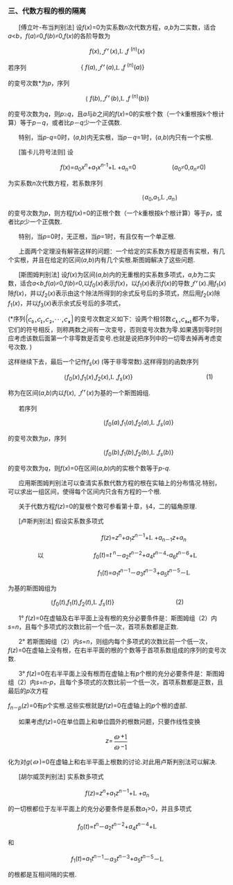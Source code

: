 <div class=Section1>
<h3><span lang=ZH-CN style='font-family:宋体_GB2312'>三、代数方程的根的隔离 </span></h3>
<p><span lang=EN-US style='font-family:宋体_GB2312'>&nbsp;&nbsp;&nbsp;&nbsp;&nbsp;&nbsp; </span><span
lang=EN-US>[</span><span lang=ZH-CN style='font-family:宋体_GB2312'>傅立叶</span><span
lang=EN-US>-</span><span lang=ZH-CN style='font-family:宋体_GB2312'>布当判别法</span><span
lang=EN-US>] </span><span lang=ZH-CN style='font-family:宋体_GB2312'>设</span><i><span
lang=EN-US>f</span></i><span lang=EN-US>(<i>x</i>)=0</span><span lang=ZH-CN
style='font-family:宋体_GB2312'>为实系数</span><i><span lang=EN-US>n</span></i><span
lang=ZH-CN style='font-family:宋体_GB2312'>次代数方程，</span><i><span lang=EN-US>a</span></i><span
lang=EN-US>,<i>b</i></span><span lang=ZH-CN style='font-family:宋体_GB2312'>为二实数，适合</span><i><span
lang=EN-US>a</span></i><span lang=EN-US>&lt;<i>b</i></span><span lang=ZH-CN
style='font-family:宋体_GB2312'>，</span><i><span lang=EN-US>f</span></i><span
lang=EN-US>(<i>a</i>)</span><span lang=ZH-CN style='font-family:宋体_GB2312'>≠</span><span
lang=EN-US>0,<i>f</i>(<i>b</i>)</span><span lang=ZH-CN style='font-family:宋体_GB2312'>≠</span><span
lang=EN-US>0,<i>f</i>(<i>x</i>)</span><span lang=ZH-CN style='font-family:宋体_GB2312'>的各阶导数为</span></p>
<p align=center style='text-align:center'><i><span lang=EN-US>f</span></i><span
lang=EN-US>(<i>x</i>),<img width=20 height=21
src="res/17e9d95da129bdd93c34fb6cc6aaaa52_5394_files/Image1401.gif" align=absmiddle>(<i>x</i>),</span><span
lang=EN-US style='font-family:"MT Extra"'>L</span><span lang=EN-US> ,<i>f </i><sup>(<i>n</i>)</sup>(<i>x</i>)</span></p>
<p><span lang=ZH-CN style='font-family:宋体_GB2312'>若序列</span><span lang=EN-US
style='font-family:宋体_GB2312'>&nbsp;&nbsp;&nbsp;&nbsp;&nbsp;&nbsp;&nbsp;&nbsp;&nbsp;&nbsp;&nbsp;&nbsp;&nbsp;&nbsp;&nbsp;&nbsp;&nbsp;&nbsp;&nbsp;&nbsp;&nbsp;&nbsp;&nbsp;&nbsp;&nbsp;&nbsp;&nbsp;&nbsp;&nbsp;&nbsp;&nbsp;&nbsp;&nbsp;&nbsp;&nbsp; </span><span
lang=EN-US> {<i> f</i>(<i>a</i>),<img width=20 height=21
src="res/17e9d95da129bdd93c34fb6cc6aaaa52_5394_files/Image1401.gif" align=absmiddle>(<i>a</i>),</span><span
lang=EN-US style='font-family:"MT Extra"'>L</span><span lang=EN-US> ,<i>f </i><sup>(<i>n</i>)</sup>(<i>a</i>)}</span></p>
<p><span lang=ZH-CN style='font-family:宋体_GB2312'>的变号次数</span><span lang=EN-US>*</span><span
lang=ZH-CN style='font-family:宋体_GB2312'>为</span><i><span lang=EN-US>p</span></i><span
lang=ZH-CN style='font-family:宋体_GB2312'>，序列</span></p>
<p align=center style='text-align:center'><span lang=EN-US style='font-family:
宋体_GB2312'>{</span><i><span lang=EN-US> f</span></i><span lang=EN-US>(<i>b</i>),<img
width=20 height=21 src="res/17e9d95da129bdd93c34fb6cc6aaaa52_5394_files/Image1401.gif" align=absmiddle>(<i>b</i>),</span><span
lang=EN-US style='font-family:"MT Extra"'>L</span><span lang=EN-US> ,<i>f </i><sup>(<i>n</i>)</sup>(<i>b</i>)}</span></p>
<p><span lang=ZH-CN style='font-family:宋体_GB2312'>的变号次数为</span><i><span
lang=EN-US>q</span></i><span lang=ZH-CN style='font-family:宋体_GB2312'>，则</span><i><span
lang=EN-US>p</span></i><span lang=ZH-CN style='font-family:宋体_GB2312'>≥</span><i><span
lang=EN-US>q</span></i><span lang=ZH-CN style='font-family:宋体_GB2312'>，且</span><i><span
lang=EN-US>a</span></i><span lang=ZH-CN style='font-family:宋体_GB2312'>与</span><i><span
lang=EN-US>b</span></i><span lang=ZH-CN style='font-family:宋体_GB2312'>之间的</span><i><span
lang=EN-US>f</span></i><span lang=EN-US>(<i>x</i>)=0</span><span lang=ZH-CN
style='font-family:宋体_GB2312'>的实根个数（一个</span><i><span lang=EN-US>k</span></i><span
lang=ZH-CN style='font-family:宋体_GB2312'>重根按</span><i><span lang=EN-US>k</span></i><span
lang=ZH-CN style='font-family:宋体_GB2312'>个根计算）等于</span><i><span lang=EN-US>p</span></i><span
lang=ZH-CN style='font-family:宋体_GB2312'>－</span><i><span lang=EN-US>q</span></i><span
lang=ZH-CN style='font-family:宋体_GB2312'>，或者比</span><i><span lang=EN-US>p</span></i><span
lang=ZH-CN style='font-family:宋体_GB2312'>－</span><i><span lang=EN-US>q</span></i><span
lang=ZH-CN style='font-family:宋体_GB2312'>少一个正偶数</span><span lang=EN-US>.</span></p>
<p><span lang=EN-US style='font-family:宋体_GB2312'>&nbsp;&nbsp;&nbsp;&nbsp;&nbsp;&nbsp; </span><span
lang=ZH-CN style='font-family:宋体_GB2312'>特别，当</span><i><span lang=EN-US>p</span></i><span
lang=EN-US>-<i>q</i>=0</span><span lang=ZH-CN style='font-family:宋体_GB2312'>时，</span><span
lang=EN-US>(<i>a</i>,<i>b</i>)</span><span lang=ZH-CN style='font-family:宋体_GB2312'>内无实根，当</span><i><span
lang=EN-US>p</span></i><span lang=ZH-CN style='font-family:宋体_GB2312'>－</span><i><span
lang=EN-US>q</span></i><span lang=EN-US>=1</span><span lang=ZH-CN
style='font-family:宋体_GB2312'>时，</span><span lang=EN-US>(<i>a</i>,<i>b</i>)</span><span
lang=ZH-CN style='font-family:宋体_GB2312'>内只有一个实根</span><span lang=EN-US>.</span></p>
<p><span lang=EN-US style='font-family:宋体_GB2312'>&nbsp;&nbsp;&nbsp;&nbsp;&nbsp;&nbsp; </span><span
lang=EN-US>[</span><span lang=ZH-CN style='font-family:宋体_GB2312'>笛卡儿符号法则</span><span
lang=EN-US>] </span><span lang=ZH-CN style='font-family:宋体_GB2312'>设</span></p>
<p align=center style='text-align:center'><span lang=EN-US style='font-family:
宋体_GB2312'>&nbsp;&nbsp;&nbsp;&nbsp;&nbsp;&nbsp;&nbsp;&nbsp;&nbsp;&nbsp;&nbsp;&nbsp;&nbsp;&nbsp;&nbsp;&nbsp;&nbsp;&nbsp;&nbsp;&nbsp; </span><i><span
lang=EN-US>f</span></i><span lang=EN-US>(<i>x</i>)=<i>a</i><sub>0</sub><i>x<sup>n</sup></i>+<i>a</i><sub>1</sub><i>x<sup>n</sup></i><sup>-1</sup>+</span><span
lang=EN-US style='font-family:"MT Extra"'>L</span><span lang=EN-US> +<i>a<sub>n</sub></i>=0&nbsp;&nbsp;&nbsp;&nbsp;&nbsp;&nbsp;&nbsp;&nbsp;&nbsp;&nbsp;&nbsp;&nbsp;&nbsp;&nbsp;&nbsp;&nbsp;&nbsp;&nbsp;&nbsp;&nbsp; (<i>a</i><sub>0</sub></span><span
lang=ZH-CN style='font-family:宋体_GB2312'>≠</span><span lang=EN-US>0,<i>a<sub>n</sub></i></span><span
lang=ZH-CN style='font-family:宋体_GB2312'>≠</span><span lang=EN-US>0)</span></p>
<p><span lang=ZH-CN style='font-family:宋体_GB2312'>为实系数</span><i><span
lang=EN-US>n</span></i><span lang=ZH-CN style='font-family:宋体_GB2312'>次代数方程，若系数序列</span></p>
<p align=center style='text-align:center'><span lang=EN-US style='font-family:
宋体_GB2312'>&nbsp;&nbsp;&nbsp;&nbsp;&nbsp;&nbsp;&nbsp;&nbsp;&nbsp;&nbsp;&nbsp;&nbsp;&nbsp;&nbsp;&nbsp;&nbsp;&nbsp;&nbsp;&nbsp;&nbsp;&nbsp;&nbsp;&nbsp;&nbsp;&nbsp;&nbsp;&nbsp;&nbsp;&nbsp;&nbsp;&nbsp;&nbsp;&nbsp;&nbsp;&nbsp;&nbsp;&nbsp;&nbsp;&nbsp;&nbsp;&nbsp;&nbsp;&nbsp;&nbsp;&nbsp;&nbsp;&nbsp;&nbsp;&nbsp;&nbsp;&nbsp;&nbsp;&nbsp;&nbsp;&nbsp; {</span><i><span
lang=EN-US>a</span></i><sub><span lang=EN-US>0</span></sub><span lang=EN-US>,<i>a</i><sub>1</sub>,</span><span
lang=EN-US style='font-family:"MT Extra"'>L</span><span lang=EN-US> ,<i>a<sub>n</sub></i></span><span
lang=EN-US style='font-family:宋体_GB2312'>}</span></p>
<p><span lang=ZH-CN style='font-family:宋体_GB2312'>的变号次数为</span><i><span
lang=EN-US>p</span></i><span lang=ZH-CN style='font-family:宋体_GB2312'>，则方程</span><i><span
lang=EN-US>f</span></i><span lang=EN-US>(<i>x</i>)=0</span><span lang=ZH-CN
style='font-family:宋体_GB2312'>的正根个数（一个</span><i><span lang=EN-US>k</span></i><span
lang=ZH-CN style='font-family:宋体_GB2312'>重根按</span><i><span lang=EN-US>k</span></i><span
lang=ZH-CN style='font-family:宋体_GB2312'>个根计算）等于</span><i><span lang=EN-US>p</span></i><span
lang=ZH-CN style='font-family:宋体_GB2312'>，或者比</span><i><span lang=EN-US>p</span></i><span
lang=ZH-CN style='font-family:宋体_GB2312'>少一个正偶数</span><span lang=EN-US>.</span></p>
<p><span lang=EN-US style='font-family:宋体_GB2312'>&nbsp;&nbsp;&nbsp;&nbsp;&nbsp;&nbsp; </span><span
lang=ZH-CN style='font-family:宋体_GB2312'>特别，当</span><i><span lang=EN-US>p</span></i><span
lang=EN-US>=0</span><span lang=ZH-CN style='font-family:宋体_GB2312'>时，无正根，当</span><i><span
lang=EN-US>p</span></i><span lang=EN-US>=1</span><span lang=ZH-CN
style='font-family:宋体_GB2312'>时，有且仅有一个单正根</span><span lang=EN-US>.</span></p>
<p><span lang=EN-US style='font-family:宋体_GB2312'>&nbsp;&nbsp;&nbsp;&nbsp;&nbsp;&nbsp; </span><span
lang=ZH-CN style='font-family:宋体_GB2312'>上面两个定理没有解答这样的问题：一个给定的实系数方程是否有实根，有几个实根，并且在给定的区间</span><span
lang=EN-US>(<i>a</i>,<i>b</i>)</span><span lang=ZH-CN style='font-family:宋体_GB2312'>内有几个实根</span><span
lang=EN-US>.</span><span lang=ZH-CN style='font-family:宋体_GB2312'>斯图姆解决了这些问题</span><span
lang=EN-US>.</span></p>
<p><span lang=EN-US style='font-family:宋体_GB2312'>&nbsp;&nbsp;&nbsp;&nbsp;&nbsp;&nbsp; </span><span
lang=EN-US>[</span><span lang=ZH-CN style='font-family:宋体_GB2312'>斯图姆判别法</span><span
lang=EN-US>] </span><span lang=ZH-CN style='font-family:宋体_GB2312'>设</span><i><span
lang=EN-US>f</span></i><span lang=EN-US>(<i>x</i>)</span><span lang=ZH-CN
style='font-family:宋体_GB2312'>为区间</span><span lang=EN-US>(<i>a</i>,<i>b</i>)</span><span
lang=ZH-CN style='font-family:宋体_GB2312'>内的无重根的实系数多项式，</span><i><span
lang=EN-US>a</span></i><span lang=EN-US>,<i>b</i></span><span lang=ZH-CN
style='font-family:宋体_GB2312'>为二实数，适合</span><i><span lang=EN-US>a</span></i><span
lang=EN-US>&lt;<i>b</i>,<i>f</i>(<i>a</i>)</span><span lang=ZH-CN
style='font-family:宋体_GB2312'>≠</span><span lang=EN-US>0,<i>f</i>(<i>b</i>)</span><span
lang=ZH-CN style='font-family:宋体_GB2312'>≠</span><span lang=EN-US>0,</span><span
lang=ZH-CN style='font-family:宋体_GB2312'>以</span><i><span lang=EN-US>f</span></i><sub><span
lang=EN-US>0</span></sub><span lang=EN-US>(<i>x</i>)</span><span lang=ZH-CN
style='font-family:宋体_GB2312'>表示</span><i><span lang=EN-US>f</span></i><span
lang=EN-US>(<i>x</i>)</span><span lang=ZH-CN style='font-family:宋体_GB2312'>，以</span><i><span
lang=EN-US>f</span></i><sub><span lang=EN-US>1</span></sub><span lang=EN-US>(<i>x</i>)</span><span
lang=ZH-CN style='font-family:宋体_GB2312'>表示</span><i><span lang=EN-US>f</span></i><span
lang=EN-US>(<i>x</i>)</span><span lang=ZH-CN style='font-family:宋体_GB2312'>的导数</span><span
lang=EN-US style='font-family:宋体_GB2312'><img width=20 height=21
src="res/17e9d95da129bdd93c34fb6cc6aaaa52_5394_files/Image1401.gif" align=absmiddle></span><span
lang=EN-US>(<i>x</i>).</span><span lang=ZH-CN style='font-family:宋体_GB2312'>用</span><i><span
lang=EN-US>f</span></i><sub><span lang=EN-US>1</span></sub><span lang=EN-US>(<i>x</i>)</span><span
lang=ZH-CN style='font-family:宋体_GB2312'>除</span><i><span lang=EN-US>f</span></i><span
lang=EN-US>(<i>x</i>)</span><span lang=ZH-CN style='font-family:宋体_GB2312'>，并以</span><i><span
lang=EN-US>f</span></i><sub><span lang=EN-US>2</span></sub><span lang=EN-US>(<i>x</i>)</span><span
lang=ZH-CN style='font-family:宋体_GB2312'>表示由这个除法所得到的余式反号后的多项式，然后用</span><i><span
lang=EN-US>f</span></i><sub><span lang=EN-US>2</span></sub><span lang=EN-US>(<i>x</i>)</span><span
lang=ZH-CN style='font-family:宋体_GB2312'>除</span><i><span lang=EN-US>f</span></i><sub><span
lang=EN-US>1</span></sub><span lang=EN-US>(<i>x</i>)</span><span lang=ZH-CN
style='font-family:宋体_GB2312'>，并以</span><i><span lang=EN-US>f</span></i><sub><span
lang=EN-US>3</span></sub><span lang=EN-US>(<i>x</i>)</span><span lang=ZH-CN
style='font-family:宋体_GB2312'>表示余式反号后的多项式，</span></p>
<p><span lang=EN-US>(*</span><span lang=ZH-CN style='font-family:宋体_GB2312'>序列</span><span
lang=EN-US style='font-family:宋体_GB2312'><img width=113 height=24
src="res/17e9d95da129bdd93c34fb6cc6aaaa52_5394_files/Image1402.gif" align=absmiddle></span><span
lang=ZH-CN style='font-family:宋体_GB2312'>的变号次数定义如下：设两个相邻数</span><span
lang=EN-US style='font-family:宋体_GB2312'><img width=48 height=24
src="res/17e9d95da129bdd93c34fb6cc6aaaa52_5394_files/Image1403.gif" align=absmiddle></span><span
lang=ZH-CN style='font-family:宋体_GB2312'>都不为零，它们的符号相反，则称两数之间有一次变号，否则变号次数为零</span><span
lang=EN-US>.</span><span lang=ZH-CN style='font-family:宋体_GB2312'>如果遇到零时则应考虑该数后面第一个非零数是否变号</span><span
lang=EN-US>.</span><span lang=ZH-CN style='font-family:宋体_GB2312'>也就是说把序列中的一切零去掉再考虑变号次数</span><span
lang=EN-US>. ) </span></p>
<p><span lang=ZH-CN style='font-family:宋体_GB2312'>这样继续下去，最后一个记作</span><i><span
lang=EN-US>f<sub>s</sub></span></i><span lang=EN-US>(<i>x</i>) (</span><span
lang=ZH-CN style='font-family:宋体_GB2312'>等于非零常数</span><span lang=EN-US>).</span><span
lang=ZH-CN style='font-family:宋体_GB2312'>这样得到的函数序列</span></p>
<p align=center style='text-align:center'><span lang=EN-US style='font-family:
宋体_GB2312'>&nbsp;&nbsp;&nbsp;&nbsp;&nbsp;&nbsp;&nbsp;&nbsp;&nbsp;&nbsp;&nbsp;&nbsp;&nbsp;&nbsp;&nbsp;&nbsp;&nbsp;&nbsp;&nbsp;&nbsp;&nbsp;&nbsp;&nbsp;&nbsp;&nbsp;&nbsp;&nbsp; {</span><i><span
lang=EN-US>f</span></i><sub><span lang=EN-US>0</span></sub><span lang=EN-US>(<i>x</i>),<i>f</i><sub>1</sub>(<i>x</i>),<i>f</i><sub>2</sub>(<i>x</i>),</span><span
lang=EN-US style='font-family:"MT Extra"'>L</span><span lang=EN-US> ,<i>f<sub>s</sub></i>(<i>x</i>)}&nbsp;&nbsp;&nbsp;&nbsp;&nbsp;&nbsp;&nbsp;&nbsp;&nbsp;&nbsp;&nbsp;&nbsp;&nbsp;&nbsp;&nbsp;&nbsp;&nbsp;&nbsp;&nbsp;&nbsp;&nbsp;&nbsp;&nbsp;&nbsp;&nbsp;&nbsp;&nbsp;&nbsp;&nbsp;&nbsp;&nbsp;&nbsp;&nbsp;&nbsp;&nbsp; &nbsp;&nbsp;&nbsp;&nbsp;&nbsp;&nbsp; (1)</span></p>
<p><span lang=ZH-CN style='font-family:宋体_GB2312'>称为在区间</span><span lang=EN-US>(<i>a</i>,<i>b</i>)</span><span
lang=ZH-CN style='font-family:宋体_GB2312'>内以</span><i><span lang=EN-US>f</span></i><span
lang=EN-US>(<i>x</i>), <img width=20 height=21
src="res/17e9d95da129bdd93c34fb6cc6aaaa52_5394_files/Image1401.gif" align=absmiddle>(<i>x</i>)</span><span
lang=ZH-CN style='font-family:宋体_GB2312'>为基的一个斯图姆组</span><span lang=EN-US>.</span></p>
<p><span lang=EN-US style='font-family:宋体_GB2312'>&nbsp;&nbsp;&nbsp;&nbsp;&nbsp;&nbsp; </span><span
lang=ZH-CN style='font-family:宋体_GB2312'>若序列</span></p>
<p align=center style='text-align:center'><span lang=EN-US style='font-family:
宋体_GB2312'>&nbsp;&nbsp;&nbsp;&nbsp;&nbsp;&nbsp;&nbsp;&nbsp;&nbsp;&nbsp;&nbsp;&nbsp;&nbsp;&nbsp;&nbsp;&nbsp;&nbsp;&nbsp;&nbsp;&nbsp;&nbsp;&nbsp;&nbsp;&nbsp;&nbsp;&nbsp;&nbsp; {</span><i><span
lang=EN-US>f</span></i><sub><span lang=EN-US>0</span></sub><span lang=EN-US>(<i>a</i>),<i>f</i><sub>1</sub>(<i>a</i>),<i>f</i><sub>2</sub>(<i>a</i>),</span><span
lang=EN-US style='font-family:"MT Extra"'>L</span><span lang=EN-US> ,<i>f<sub>s</sub></i>(<i>a</i>)}</span></p>
<p><span lang=ZH-CN style='font-family:宋体_GB2312'>的变号次数为</span><i><span
lang=EN-US>p</span></i><span lang=ZH-CN style='font-family:宋体_GB2312'>，序列</span></p>
<p align=center style='text-align:center'><span lang=EN-US style='font-family:
宋体_GB2312'>&nbsp;&nbsp;&nbsp;&nbsp;&nbsp;&nbsp;&nbsp;&nbsp;&nbsp;&nbsp;&nbsp;&nbsp;&nbsp;&nbsp;&nbsp;&nbsp;&nbsp;&nbsp;&nbsp;&nbsp;&nbsp;&nbsp;&nbsp;&nbsp;&nbsp;&nbsp;&nbsp; {</span><i><span
lang=EN-US>f</span></i><sub><span lang=EN-US>0</span></sub><span lang=EN-US>(<i>b</i>),<i>f</i><sub>1</sub>(<i>b</i>),<i>f</i><sub>2</sub>(<i>b</i>),</span><span
lang=EN-US style='font-family:"MT Extra"'>L</span><span lang=EN-US> ,<i>f<sub>s</sub></i>(<i>b</i>)}</span></p>
<p><span lang=ZH-CN style='font-family:宋体_GB2312'>的变号次数为</span><i><span
lang=EN-US>q</span></i><span lang=ZH-CN style='font-family:宋体_GB2312'>，则</span><i><span
lang=EN-US>f</span></i><span lang=EN-US>(<i>x</i>)=0</span><span lang=ZH-CN
style='font-family:宋体_GB2312'>在区间</span><span lang=EN-US>(<i>a</i>,<i>b</i>)</span><span
lang=ZH-CN style='font-family:宋体_GB2312'>内的实根个数等于</span><i><span lang=EN-US>p</span></i><span
lang=EN-US>-<i>q</i>.</span></p>
<p><span lang=EN-US style='font-family:宋体_GB2312'>&nbsp;&nbsp;&nbsp;&nbsp;&nbsp;&nbsp; </span><span
lang=ZH-CN style='font-family:宋体_GB2312'>应用斯图姆判别法可以查清实系数代数方程的根在实轴上的分布情况</span><span
lang=EN-US>.</span><span lang=ZH-CN style='font-family:宋体_GB2312'>特别，可以求出一组区间，使得每个区间内只含有方程的一个根</span><span
lang=EN-US>.</span></p>
<p><span lang=EN-US style='font-family:宋体_GB2312'>&nbsp;&nbsp;&nbsp;&nbsp;&nbsp;&nbsp; </span><span
lang=ZH-CN style='font-family:宋体_GB2312'>关于代数方程</span><i><span lang=EN-US>f</span></i><span
lang=EN-US>(<i>z</i>)=0</span><span lang=ZH-CN style='font-family:宋体_GB2312'>的复根个数可参看第十章，§</span><span
lang=EN-US>4</span><span lang=ZH-CN style='font-family:宋体_GB2312'>，二的辐角原理</span><span
lang=EN-US>.</span></p>
<p><span lang=EN-US style='font-family:宋体_GB2312'>&nbsp;&nbsp;&nbsp;&nbsp;&nbsp;&nbsp; </span><span
lang=EN-US>[</span><span lang=ZH-CN style='font-family:宋体_GB2312'>卢斯判别法</span><span
lang=EN-US>] </span><span lang=ZH-CN style='font-family:宋体_GB2312'>假设实系数多项式</span></p>
<p align=center style='text-align:center'><span lang=EN-US style='font-family:
宋体_GB2312'>&nbsp;&nbsp;&nbsp;&nbsp;&nbsp;&nbsp;&nbsp;&nbsp;&nbsp;&nbsp;&nbsp;&nbsp;&nbsp;&nbsp;&nbsp;&nbsp;&nbsp;&nbsp;&nbsp;&nbsp;&nbsp;&nbsp;&nbsp;&nbsp;&nbsp;&nbsp;&nbsp;&nbsp;&nbsp;&nbsp;&nbsp;&nbsp;&nbsp;&nbsp; </span><i><span
lang=EN-US>f</span></i><span lang=EN-US>(<i>z</i>)=<i>z<sup>n</sup></i>+<i>a</i><sub>1</sub><i>z<sup>n</sup></i></span><sup><span
lang=ZH-CN style='font-family:宋体_GB2312'>－</span><span lang=EN-US>1</span></sup><span
lang=EN-US>+</span><span lang=EN-US style='font-family:"MT Extra"'>L</span><span
lang=EN-US> +<i>a<sub>n</sub></i></span><sub><span lang=ZH-CN style='font-family:
宋体_GB2312'>－</span><span lang=EN-US>1</span></sub><i><span lang=EN-US>z</span></i><span
lang=EN-US>+<i>a<sub>n</sub></i></span></p>
<p align=center style='text-align:center'><span lang=ZH-CN style='font-family:
宋体_GB2312'>以</span><span lang=EN-US style='font-family:宋体_GB2312'>&nbsp;&nbsp;&nbsp;&nbsp;&nbsp;&nbsp;&nbsp;&nbsp;&nbsp;&nbsp;&nbsp;&nbsp;&nbsp;&nbsp;&nbsp;&nbsp;&nbsp;&nbsp;&nbsp;&nbsp;&nbsp;&nbsp;&nbsp;&nbsp;&nbsp;&nbsp;&nbsp;&nbsp;&nbsp;&nbsp;&nbsp;&nbsp; </span><i><span
lang=EN-US>f</span></i><sub><span lang=EN-US>0</span></sub><span lang=EN-US>(<i>t</i>)=<i>t</i><sup>
<i>n</i></sup></span><span lang=ZH-CN style='font-family:宋体_GB2312'>－</span><i><span
lang=EN-US>a</span></i><sub><span lang=EN-US>2</span></sub><i><span lang=EN-US>t<sup>n</sup></span></i><sup><span
lang=ZH-CN style='font-family:宋体_GB2312'>－</span><span lang=EN-US>2</span></sup><span
lang=EN-US>+<i>a</i><sub>4</sub><i>t<sup>n</sup></i></span><sup><span
lang=ZH-CN style='font-family:宋体_GB2312'>－</span><span lang=EN-US>4</span></sup><span
lang=EN-US>-<i>a</i><sub>6</sub><i>t<sup>n</sup></i></span><sup><span
lang=ZH-CN style='font-family:宋体_GB2312'>－</span><span lang=EN-US>6</span></sup><span
lang=EN-US>+</span><span lang=EN-US style='font-family:"MT Extra"'>L</span><span
lang=EN-US> </span></p>
<p align=center style='text-align:center'><span lang=EN-US style='font-family:
宋体_GB2312'>&nbsp;&nbsp;&nbsp;&nbsp;&nbsp;&nbsp;&nbsp;&nbsp;&nbsp;&nbsp;&nbsp;&nbsp;&nbsp;&nbsp;&nbsp;&nbsp;&nbsp;&nbsp;&nbsp;&nbsp;&nbsp;&nbsp;&nbsp;&nbsp;&nbsp;&nbsp;&nbsp;&nbsp;&nbsp;&nbsp;&nbsp;&nbsp;&nbsp;&nbsp; </span><i><span
lang=EN-US>f</span></i><sub><span lang=EN-US>1</span></sub><span lang=EN-US>(<i>t</i>)=<i>a</i><sub>1</sub><i>t<sup>n</sup></i></span><sup><span
lang=ZH-CN style='font-family:宋体_GB2312'>－</span><span lang=EN-US>1</span></sup><span
lang=ZH-CN style='font-family:宋体_GB2312'>－</span><i><span lang=EN-US>a</span></i><sub><span
lang=EN-US>3</span></sub><i><span lang=EN-US>t<sup>n</sup></span></i><sup><span
lang=ZH-CN style='font-family:宋体_GB2312'>－</span><span lang=EN-US>3</span></sup><span
lang=EN-US>+<i>a</i><sub>5</sub><i>t<sup>n</sup></i></span><sup><span
lang=ZH-CN style='font-family:宋体_GB2312'>－</span><span lang=EN-US>5</span></sup><span
lang=ZH-CN style='font-family:宋体_GB2312'>－</span><span lang=EN-US
style='font-family:"MT Extra"'>L</span><span lang=EN-US style='font-family:
宋体_GB2312'> </span></p>
<p><span lang=ZH-CN style='font-family:宋体_GB2312'>为基的斯图姆组为</span></p>
<p align=center style='text-align:center'><span lang=EN-US style='font-family:
宋体_GB2312'>{</span><i><span lang=EN-US>f</span></i><sub><span lang=EN-US>0</span></sub><span
lang=EN-US>(<i>t</i>),<i>f</i><sub>1</sub>(<i>t</i>),<i>f</i><sub>2</sub>(<i>t</i>),</span><span
lang=EN-US style='font-family:"MT Extra"'>L</span><span lang=EN-US> ,<i>f<sub>s</sub></i>(<i>t</i>)}&nbsp;&nbsp;&nbsp;&nbsp;&nbsp;&nbsp;&nbsp;&nbsp;&nbsp;&nbsp;&nbsp;&nbsp;&nbsp;&nbsp;&nbsp;&nbsp;&nbsp;&nbsp;&nbsp;&nbsp;&nbsp;&nbsp;&nbsp;&nbsp;&nbsp;&nbsp;&nbsp;&nbsp;&nbsp;&nbsp;&nbsp;&nbsp;&nbsp;&nbsp;&nbsp; (2)</span></p>
<p><span lang=EN-US style='font-family:宋体_GB2312'>&nbsp;&nbsp;&nbsp;&nbsp;&nbsp;&nbsp; </span><span
lang=EN-US>1° <i>f</i>(<i>z</i>)=0</span><span lang=ZH-CN style='font-family:
宋体_GB2312'>在虚轴及右半平面上没有根的充分必要条件是：斯图姆组（</span><span lang=EN-US>2</span><span
lang=ZH-CN style='font-family:宋体_GB2312'>）内</span><i><span lang=EN-US>s</span></i><span
lang=EN-US>=<i>n</i></span><span lang=ZH-CN style='font-family:宋体_GB2312'>，且每个多项式的次数比前一个低一次，首项系数都是正数</span><span
lang=EN-US>.</span></p>
<p><span lang=EN-US style='font-family:宋体_GB2312'>&nbsp;&nbsp;&nbsp;&nbsp;&nbsp;&nbsp; </span><span
lang=EN-US>2° </span><span lang=ZH-CN style='font-family:宋体_GB2312'>若斯图姆组（</span><span
lang=EN-US>2</span><span lang=ZH-CN style='font-family:宋体_GB2312'>）内</span><i><span
lang=EN-US>s</span></i><span lang=EN-US>=<i>n</i></span><span lang=ZH-CN
style='font-family:宋体_GB2312'>，则组内每个多项式的次数比前一个低一次，</span><i><span lang=EN-US>f</span></i><span
lang=EN-US>(<i>z</i>)=0</span><span lang=ZH-CN style='font-family:宋体_GB2312'>在虚轴上没有根，在右半平面的根的个数等于首项系数组成的序列的变号次数</span><span
lang=EN-US>.</span></p>
<p><span lang=EN-US style='font-family:宋体_GB2312'>&nbsp;&nbsp;&nbsp;&nbsp;&nbsp;&nbsp; </span><span
lang=EN-US>3° <i>f</i>(<i>z</i>)=0</span><span lang=ZH-CN style='font-family:
宋体_GB2312'>在右半平面上没有根而在虚轴上有</span><i><span lang=EN-US>p</span></i><span
lang=ZH-CN style='font-family:宋体_GB2312'>个根的充分必要条件是：斯图姆组（</span><span
lang=EN-US>2</span><span lang=ZH-CN style='font-family:宋体_GB2312'>）内</span><i><span
lang=EN-US>s</span></i><span lang=EN-US>=<i>n</i>-<i>p</i></span><span
lang=ZH-CN style='font-family:宋体_GB2312'>，且每个多项式的次数比前一个低一次，首项系数都是正数，且最后的</span><i><span
lang=EN-US>p</span></i><span lang=ZH-CN style='font-family:宋体_GB2312'>次方程</span></p>
<p><i><span lang=EN-US>f<sub>n</sub></span></i><sub><span lang=ZH-CN
style='font-family:宋体_GB2312'>－</span><i><span lang=EN-US>p</span></i></sub><span
lang=EN-US>(<i>z</i>)=0</span><span lang=ZH-CN style='font-family:宋体_GB2312'>有</span><i><span
lang=EN-US>p</span></i><span lang=ZH-CN style='font-family:宋体_GB2312'>个实根</span><span
lang=EN-US>.</span><span lang=ZH-CN style='font-family:宋体_GB2312'>这些实根就是</span><i><span
lang=EN-US>f</span></i><span lang=EN-US>(<i>z</i>)=0</span><span lang=ZH-CN
style='font-family:宋体_GB2312'>在虚轴上的</span><i><span lang=EN-US>p</span></i><span
lang=ZH-CN style='font-family:宋体_GB2312'>个根的虚部</span><span lang=EN-US>.</span></p>
<p><span lang=EN-US style='font-family:宋体_GB2312'>&nbsp;&nbsp;&nbsp;&nbsp;&nbsp;&nbsp; </span><span
lang=ZH-CN style='font-family:宋体_GB2312'>如果考虑</span><i><span lang=EN-US>f</span></i><span
lang=EN-US>(<i>z</i>)=0</span><span lang=ZH-CN style='font-family:宋体_GB2312'>在单位圆上和单位圆外的根数问题，只要作线性变换</span></p>
<p align=center style='text-align:center'><i><span lang=EN-US>z</span></i><span
lang=EN-US>=</span><span lang=EN-US style='font-family:宋体_GB2312'><img
width=37 height=45 src="res/17e9d95da129bdd93c34fb6cc6aaaa52_5394_files/Image1404.gif" align=absmiddle></span></p>
<p><span lang=ZH-CN style='font-family:宋体_GB2312'>化为对</span><i><span
lang=EN-US>g</span></i><span lang=EN-US>(</span><span lang=EN-US
style='font-family:宋体_GB2312'><img width=17 height=13
src="res/17e9d95da129bdd93c34fb6cc6aaaa52_5394_files/Image1405.gif" align=absmiddle></span><span
lang=EN-US>)=0</span><span lang=ZH-CN style='font-family:宋体_GB2312'>在虚轴上和右半平面上根数的讨论</span><span
lang=EN-US>.</span><span lang=ZH-CN style='font-family:宋体_GB2312'>对此用卢斯判别法可以解决</span><span
lang=EN-US>.</span></p>
<p><span lang=EN-US style='font-family:宋体_GB2312'>&nbsp;&nbsp;&nbsp;&nbsp;&nbsp;&nbsp; </span><span
lang=EN-US>[</span><span lang=ZH-CN style='font-family:宋体_GB2312'>胡尔威茨判别法</span><span
lang=EN-US>] </span><span lang=ZH-CN style='font-family:宋体_GB2312'>实系数多项式</span></p>
<p align=center style='text-align:center'><i><span lang=EN-US>f</span></i><span
lang=EN-US>(<i>z</i>)=<i>z<sup>n</sup></i>+<i>a</i><sub>1</sub><i>z<sup>n</sup></i></span><sup><span
lang=ZH-CN style='font-family:宋体_GB2312'>－</span><span lang=EN-US>1</span></sup><span
lang=EN-US>+</span><span lang=EN-US style='font-family:"MT Extra"'>L</span><span
lang=EN-US> +<i>a<sub>n</sub></i></span></p>
<p><span lang=ZH-CN style='font-family:宋体_GB2312'>的一切根都位于左半平面上的充分必要条件是系数</span><i><span
lang=EN-US>a</span></i><sub><span lang=EN-US>1</span></sub><span lang=EN-US>&gt;0</span><span
lang=ZH-CN style='font-family:宋体_GB2312'>，并且多项式</span></p>
<p align=center style='text-align:center'><i><span lang=EN-US>f</span></i><sub><span
lang=EN-US>0</span></sub><span lang=EN-US>(<i>t</i>)=<i>t<sup>n</sup></i></span><span
lang=ZH-CN style='font-family:宋体_GB2312'>－</span><i><span lang=EN-US>a</span></i><sub><span
lang=EN-US>2</span></sub><i><span lang=EN-US>t<sup>n</sup></span></i><sup><span
lang=ZH-CN style='font-family:宋体_GB2312'>－</span><span lang=EN-US>2</span></sup><span
lang=EN-US>+<i>a</i><sub>4</sub><i>t<sup>n</sup></i></span><sup><span
lang=ZH-CN style='font-family:宋体_GB2312'>－</span><span lang=EN-US>4</span></sup><span
lang=EN-US>+</span><span lang=EN-US style='font-family:"MT Extra"'>L</span><span
lang=EN-US> </span></p>
<p><span lang=ZH-CN style='font-family:宋体_GB2312'>和</span></p>
<p align=center style='text-align:center'><i><span lang=EN-US>f</span></i><sub><span
lang=EN-US>1</span></sub><span lang=EN-US>(<i>t</i>)=<i>a</i><sub>1</sub><i>t<sup>n</sup></i></span><sup><span
lang=ZH-CN style='font-family:宋体_GB2312'>－</span><span lang=EN-US>1</span></sup><span
lang=ZH-CN style='font-family:宋体_GB2312'>－</span><i><span lang=EN-US>a</span></i><sub><span
lang=EN-US>3</span></sub><i><span lang=EN-US>t<sup>n</sup></span></i><sup><span
lang=ZH-CN style='font-family:宋体_GB2312'>－</span><span lang=EN-US>3</span></sup><span
lang=EN-US>+<i>a</i><sub>5</sub><i>t<sup>n</sup></i></span><sup><span
lang=ZH-CN style='font-family:宋体_GB2312'>－</span><span lang=EN-US>5</span></sup><span
lang=ZH-CN style='font-family:宋体_GB2312'>－</span><span lang=EN-US
style='font-family:"MT Extra"'>L</span><span lang=EN-US style='font-family:
宋体_GB2312'> </span></p>
<p><span lang=ZH-CN style='font-family:宋体_GB2312'>的根都是互相间隔的实根</span><span
lang=EN-US>.</span></p>
</div>